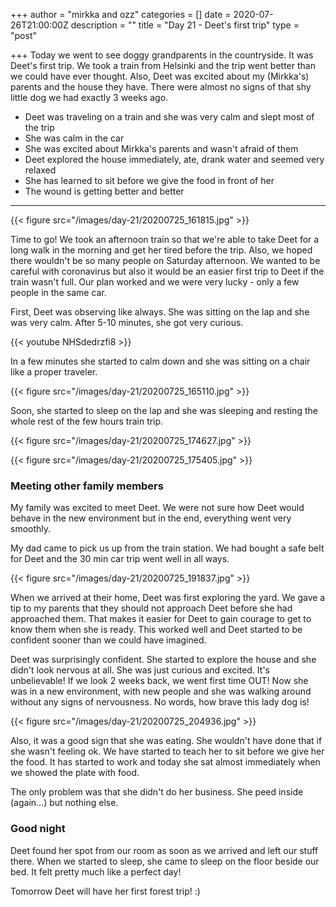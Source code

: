 +++
author = "mirkka and ozz"
categories = []
date = 2020-07-26T21:00:00Z
description = ""
title = "Day 21 - Deet's first trip"
type = "post"

+++
Today we went to see doggy grandparents in the countryside. It was Deet's first trip. We took a train from Helsinki and the trip went better than we could have ever thought. Also, Deet was excited about my (Mirkka's) parents and the house they have.  There were almost no signs of that shy little dog we had exactly 3 weeks ago.

* Deet was traveling on a train and she was very calm and slept most of the trip
* She was calm in the car
* She was excited about Mirkka's parents and wasn't afraid of them
* Deet explored the house immediately, ate, drank water and seemed very relaxed
* She has learned to sit before we give the food in front of her
* The wound is getting better and better

***

{{< figure src="/images/day-21/20200725_161815.jpg" >}}

Time to go! We took an afternoon train so that we're able to take Deet for a long walk in the morning and get her tired before the trip. Also, we hoped there wouldn't be so many people on Saturday afternoon. We wanted to be careful with coronavirus but also it would be an easier first trip to Deet if the train wasn't full. Our plan worked and we were very lucky - only a few people in the same car.

First, Deet was observing like always. She was sitting on the lap and she was very calm. After 5-10 minutes, she got very curious.

{{< youtube NHSdedrzfi8 >}}

In a few minutes she started to calm down and she was sitting on a chair like a proper traveler.

{{< figure src="/images/day-21/20200725_165110.jpg" >}}

Soon, she started to sleep on the lap and she was sleeping and resting the whole rest of the few hours train trip.

{{< figure src="/images/day-21/20200725_174627.jpg" >}}

{{< figure src="/images/day-21/20200725_175405.jpg" >}}

### Meeting other family members

My family was excited to meet Deet. We were not sure how Deet would behave in the new environment but in the end, everything went very smoothly.

My dad came to pick us up from the train station. We had bought a safe belt for Deet and the 30 min car trip went well in all ways.

{{< figure src="/images/day-21/20200725_191837.jpg" >}}

When we arrived at their home, Deet was first exploring the yard. We gave a tip to my parents that they should not approach Deet before she had approached them. That makes it easier for Deet to gain courage to get to know them when she is ready. This worked well and Deet started to be confident sooner than we could have imagined.

Deet was surprisingly confident. She started to explore the house and she didn't look nervous at all. She was just curious and excited. It's unbelievable! If we look 2 weeks back, we went first time OUT! Now she was in a new environment, with new people and she was walking around without any signs of nervousness. No words, how brave this lady dog is!

{{< figure src="/images/day-21/20200725_204936.jpg" >}}

Also, it was a good sign that she was eating. She wouldn't have done that if she wasn't feeling ok. We have started to teach her to sit before we give her the food. It has started to work and today she sat almost immediately when we showed the plate with food.

The only problem was that she didn't do her business. She peed inside (again…) but nothing else.

### Good night

Deet found her spot from our room as soon as we arrived and left our stuff there. When we started to sleep, she came to sleep on the floor beside our bed. It felt pretty much like a perfect day!

Tomorrow Deet will have her first forest trip! :)
